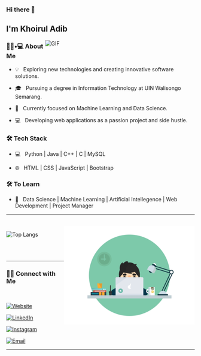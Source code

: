 ### Hi there 👋<h2> I'm Khoirul Adib</h2>
<img align="right" alt="GIF" src="https://media.tenor.com/OTzJy4d4xGMAAAAM/computer-stick-man.gif" width="400"/>

<h3> 👨🏻•💻 About Me </h3>



- 💡 &nbsp; Exploring new technologies and creating innovative software solutions.
  
- 🎓 &nbsp; Pursuing a degree in Information Technology at UIN Walisongo Semarang.
  
- 🌱 &nbsp; Currently focused on Machine Learning and Data Science.
  
- 💻 &nbsp; Developing web applications as a passion project and side hustle.


<h3>🛠 Tech Stack</h3>



- 💻 &nbsp; Python | Java | C++ | C | MySQL

- 🌐 &nbsp; HTML | CSS | JavaScript | Bootstrap 

<!--

- 🛢 &nbsp; MySQL | MongoDB

- 🔧 &nbsp; Git | Markdown | 

- 🖥 &nbsp; Corel Draw | Photoshop | Canva

-->



<h3>🛠 To Learn</h3>

- 🔧 &nbsp; Data Science | Machine Learning | Artificial Intellegence | Web Development | Project Manager

<hr>




<br/>

<img src="https://github.com/nirala69/nirala69/blob/master/70804f7e25b11f29db904f2fa7b4cd9d.gif" width="350" align='right'>
  
![Top Langs](https://github-readme-stats.vercel.app/api/top-langs/?username=shivam0110&show_icons=true)



<br><br>



<hr>



<h3> 🤝🏻 Connect with Me </h3>

<br>



<p align="center">

<a href="https://khoiruladib.my.id/"><img alt="Website" src="https://img.shields.io/badge/Website-khoiruladib.my.id-black?style=flat-square&logo=google-chrome"></a>

<a href="https://www.linkedin.com/in/khoirul-adib-51b5591b9/?originalSubdomain=id"><img alt="LinkedIn" src="https://img.shields.io/badge/LinkedIn-khoiruladib-blue?style=flat-square&logo=linkedin"></a>

<a href="https://www.instagram.com/khoiruladib27/"><img alt="Instagram" src="https://img.shields.io/badge/Instagram-khoiruladib27-black?style=flat-square&logo=instagram"></a>

<a href="mailto:khoiruladib100@gmail.com"><img alt="Email" src="https://img.shields.io/badge/khoiruladib100@gmail.com-blue?style=flat-square&logo=gmail"></a>

</p>






<hr>
